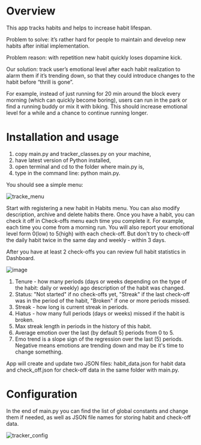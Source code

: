 # Overview
This app tracks habits and helps to increase habit lifespan.

Problem to solve: it’s rather hard for people to maintain and develop new habits after  initial implementation.

Problem reason: with repetition new habit quickly loses dopamine kick.

Our solution: track user’s emotional level after each habit realization to alarm them if it’s trending down, so that they could introduce changes to the habit before “thrill is gone”.

For example, instead of just running for 20 min around the block every morning (which can quickly become boring), users can run in the park or find a running buddy or mix it with biking. This should increase emotional level for a while and a chance to continue running longer.

# Installation and usage
1. copy main.py and tracker_classes.py on your machine,
2. have latest version of Python installed,
3. open terminal and cd to the folder where main.py is,
4. type in the command line: python main.py.

You should see a simple menu:

![tracke_menu](https://github.com/shevchukum/habit_tracker/assets/161697125/43ec6f78-ee33-4c89-845c-0876b29fde02)

Start with registering a new habit in Habits menu. You can also modify description, archive and delete habits there.
Once you have a habit, you can check it off in Check-offs menu each time you complete it. For example, each time you come from a morning run. You will also report your emotional level form 0(low) to 5(high) with each check-off. But don't try to check-off the daily habit twice in the same day and weekly - within 3 days.

After you have at least 2 check-offs you can review full habit statistics in Dashboard.

![image](https://github.com/shevchukum/habit_tracker/assets/161697125/1433ddae-420f-4d65-8ce1-323bc06ab905)

1. Tenure - how many periods (days or weeks depending on the type of the habit: daily or weekly) ago description of the habit was changed.
2. Status: "Not started" if no check-offs yet, "Streak" if the last check-off was in the period of the habit, "Broken" if one or more periods missed.
3. Streak - how long is current streak in periods.
4. Hiatus - how many full periods (days or weeks) missed if the habit is broken.
5. Max streak length in periods in the history of this habit.
6. Average emotion over the last (by default 5) periods from 0 to 5.
7. Emo trend is a slope sign of the regression over the last (5) periods. Negative means emotions are trending down and may be it's time to change something.

App will create and update two JSON files: habit_data.json for habit data and check_off.json for check-off data in the same folder with main.py.

# Configuration
In the end of main.py you can find the list of global constants and change them if needed, as well as JSON file names for storing habit and check-off data.

![tracker_config](https://github.com/shevchukum/habit_tracker/assets/161697125/b4d42ea5-23e7-47fd-a158-e8c83427a55b)


